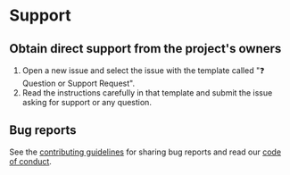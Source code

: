 # **Support**

## Obtain direct support from the project's owners

1. Open a new issue and select the issue with the template called "❓ Question or Support Request".
2. Read the instructions carefully in that template and submit the issue asking for support
or any question.

## Bug reports

See the [contributing guidelines](CONTRIBUTING.md) for sharing bug reports and read our [code of conduct](CODE_OF_CONDUCT.md).
